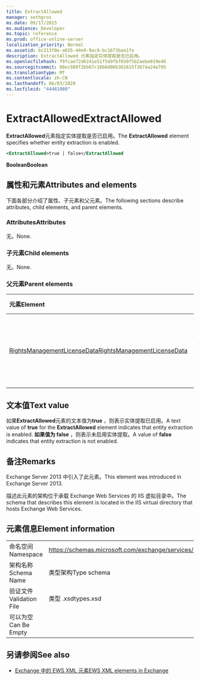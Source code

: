 ```yaml
---
title: ExtractAllowed
manager: sethgros
ms.date: 09/17/2015
ms.audience: Developer
ms.topic: reference
ms.prod: office-online-server
localization_priority: Normal
ms.assetid: bc213f0e-a655-44e9-9ac9-bc1673bae1fe
description: ExtractAllowed 元素指定实体提取是否已启用。
ms.openlocfilehash: f9fcae72d6241e51f549fbf650f5b2aebe019e46
ms.sourcegitcommit: 88ec988f2bb67c1866d06b361615f3674a24e795
ms.translationtype: MT
ms.contentlocale: zh-CN
ms.lasthandoff: 06/03/2020
ms.locfileid: "44461980"
---
```

# <a name="extractallowed"></a><span data-ttu-id="37c57-103">ExtractAllowed</span><span class="sxs-lookup"><span data-stu-id="37c57-103">ExtractAllowed</span></span>

<span data-ttu-id="37c57-104">**ExtractAllowed**元素指定实体提取是否已启用。</span><span class="sxs-lookup"><span data-stu-id="37c57-104">The **ExtractAllowed** element specifies whether entity extraction is enabled.</span></span> 
  
```XML
<ExtractAllowed>true | false</ExtractAllowed
```

 <span data-ttu-id="37c57-105">**Boolean**</span><span class="sxs-lookup"><span data-stu-id="37c57-105">**Boolean**</span></span>
## <a name="attributes-and-elements"></a><span data-ttu-id="37c57-106">属性和元素</span><span class="sxs-lookup"><span data-stu-id="37c57-106">Attributes and elements</span></span>

<span data-ttu-id="37c57-107">下面各部分介绍了属性、子元素和父元素。</span><span class="sxs-lookup"><span data-stu-id="37c57-107">The following sections describe attributes, child elements, and parent elements.</span></span>
  
### <a name="attributes"></a><span data-ttu-id="37c57-108">Attributes</span><span class="sxs-lookup"><span data-stu-id="37c57-108">Attributes</span></span>

<span data-ttu-id="37c57-109">无。</span><span class="sxs-lookup"><span data-stu-id="37c57-109">None.</span></span>
  
### <a name="child-elements"></a><span data-ttu-id="37c57-110">子元素</span><span class="sxs-lookup"><span data-stu-id="37c57-110">Child elements</span></span>

<span data-ttu-id="37c57-111">无。</span><span class="sxs-lookup"><span data-stu-id="37c57-111">None.</span></span>
  
### <a name="parent-elements"></a><span data-ttu-id="37c57-112">父元素</span><span class="sxs-lookup"><span data-stu-id="37c57-112">Parent elements</span></span>

|<span data-ttu-id="37c57-113">**元素**</span><span class="sxs-lookup"><span data-stu-id="37c57-113">**Element**</span></span>|<span data-ttu-id="37c57-114">**说明**</span><span class="sxs-lookup"><span data-stu-id="37c57-114">**Description**</span></span>|
|:-----|:-----|
|[<span data-ttu-id="37c57-115">RightsManagementLicenseData</span><span class="sxs-lookup"><span data-stu-id="37c57-115">RightsManagementLicenseData</span></span>](rightsmanagementlicensedata.md) <br/> |<span data-ttu-id="37c57-116">指定有关权限管理许可证的信息。</span><span class="sxs-lookup"><span data-stu-id="37c57-116">Specifies information about the rights management license.</span></span>  <br/> |
   
## <a name="text-value"></a><span data-ttu-id="37c57-117">文本值</span><span class="sxs-lookup"><span data-stu-id="37c57-117">Text value</span></span>

<span data-ttu-id="37c57-118">如果**ExtractAllowed**元素的文本值为**true** ，则表示实体提取已启用。</span><span class="sxs-lookup"><span data-stu-id="37c57-118">A text value of **true** for the **ExtractAllowed** element indicates that entity extraction is enabled.</span></span> <span data-ttu-id="37c57-119">**如果值为 false** ，则表示未启用实体提取。</span><span class="sxs-lookup"><span data-stu-id="37c57-119">A value of **false** indicates that entity extraction is not enabled.</span></span> 
  
## <a name="remarks"></a><span data-ttu-id="37c57-120">备注</span><span class="sxs-lookup"><span data-stu-id="37c57-120">Remarks</span></span>

<span data-ttu-id="37c57-121">Exchange Server 2013 中引入了此元素。</span><span class="sxs-lookup"><span data-stu-id="37c57-121">This element was introduced in Exchange Server 2013.</span></span>
  
<span data-ttu-id="37c57-122">描述此元素的架构位于承载 Exchange Web Services 的 IIS 虚拟目录中。</span><span class="sxs-lookup"><span data-stu-id="37c57-122">The schema that describes this element is located in the IIS virtual directory that hosts Exchange Web Services.</span></span>
  
## <a name="element-information"></a><span data-ttu-id="37c57-123">元素信息</span><span class="sxs-lookup"><span data-stu-id="37c57-123">Element information</span></span>

|||
|:-----|:-----|
|<span data-ttu-id="37c57-124">命名空间</span><span class="sxs-lookup"><span data-stu-id="37c57-124">Namespace</span></span>  <br/> |https://schemas.microsoft.com/exchange/services/2006/types  <br/> |
|<span data-ttu-id="37c57-125">架构名称</span><span class="sxs-lookup"><span data-stu-id="37c57-125">Schema Name</span></span>  <br/> |<span data-ttu-id="37c57-126">类型架构</span><span class="sxs-lookup"><span data-stu-id="37c57-126">Type schema</span></span>  <br/> |
|<span data-ttu-id="37c57-127">验证文件</span><span class="sxs-lookup"><span data-stu-id="37c57-127">Validation File</span></span>  <br/> |<span data-ttu-id="37c57-128">类型 .xsd</span><span class="sxs-lookup"><span data-stu-id="37c57-128">types.xsd</span></span>  <br/> |
|<span data-ttu-id="37c57-129">可以为空</span><span class="sxs-lookup"><span data-stu-id="37c57-129">Can Be Empty</span></span>  <br/> ||
   
## <a name="see-also"></a><span data-ttu-id="37c57-130">另请参阅</span><span class="sxs-lookup"><span data-stu-id="37c57-130">See also</span></span>



- [<span data-ttu-id="37c57-131">Exchange 中的 EWS XML 元素</span><span class="sxs-lookup"><span data-stu-id="37c57-131">EWS XML elements in Exchange</span></span>](ews-xml-elements-in-exchange.md)

